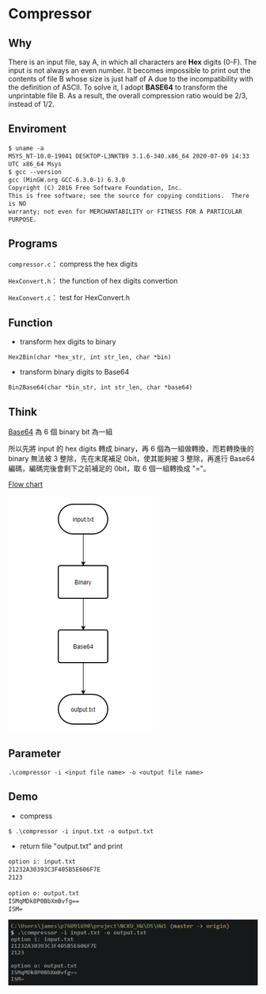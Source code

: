 # Compressor

## Why
There is an input file, say A, in which all characters are **Hex** digits (0-F). The input is not always an even number. It becomes impossible to print out the contents of file B whose size is just half of A due to the incompatibility with the definition of ASCII. 
To solve it, I adopt **BASE64** to transform the unprintable file B. As a result, the overall compression ratio would be 2/3, instead of 1/2.

## Enviroment
```
$ uname -a
MSYS_NT-10.0-19041 DESKTOP-L3NKTB9 3.1.6-340.x86_64 2020-07-09 14:33 UTC x86_64 Msys
$ gcc --version
gcc (MinGW.org GCC-6.3.0-1) 6.3.0
Copyright (C) 2016 Free Software Foundation, Inc.
This is free software; see the source for copying conditions.  There is NO
warranty; not even for MERCHANTABILITY or FITNESS FOR A PARTICULAR PURPOSE.
```

## Programs
`compressor.c`： compress the hex digits

`HexConvert.h`： the function of hex digits convertion

`HexConvert.c`： test for HexConvert.h

## Function
* transform hex digits to binary
```
Hex2Bin(char *hex_str, int str_len, char *bin) 
```
* transform binary digits to Base64
```
Bin2Base64(char *bin_str, int str_len, char *base64)
```

## Think
[Base64](https://en.wikipedia.org/wiki/Base64) 為 6 個 binary bit 為一組

所以先將 input 的 hex digits 轉成 binary，再 6 個為一組做轉換，而若轉換後的 binary 無法被 3 整除，先在末尾補足 0bit，使其能夠被 3 整除，再進行 Base64 編碼，編碼完後會剩下之前補足的 0bit，取 6 個一組轉換成 "="。

[Flow chart](https://github.com/Wder4/DS/blob/master/HW1/flowchart.jpg)

![](https://github.com/Wder4/DS/blob/master/HW1/flowchart.jpg?raw=true)

## Parameter
```
.\compressor -i <input file name> -o <output file name>
```

## Demo
* compress
```
$ .\compressor -i input.txt -o output.txt
```
* return file "output.txt" and print
```
option i: input.txt
21232A30393C3F405B5E606F7E
2123

option o: output.txt
ISMqMDk8P0BbXmBvfg==
ISM=
```
![](https://github.com/Wder4/DS/blob/master/HW1/demo.jpg?raw=false)
